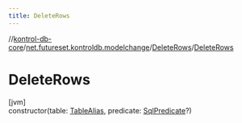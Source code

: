 ```yaml
---
title: DeleteRows
---
```

//[kontrol-db-core](../../../index.html)/[net.futureset.kontroldb.modelchange](../index.html)/[DeleteRows](index.html)/[DeleteRows](-delete-rows.html)



# DeleteRows



[jvm]\
constructor(table: [TableAlias](../-table-alias/index.html), predicate: [SqlPredicate](../-sql-predicate/index.html)?)




